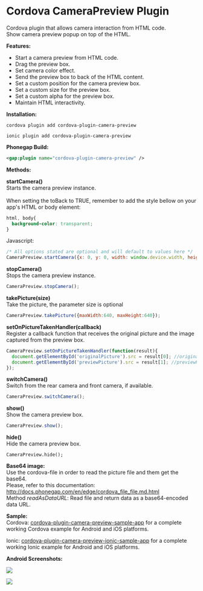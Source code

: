 Cordova CameraPreview Plugin
====================

Cordova plugin that allows camera interaction from HTML code.<br/>
Show camera preview popup on top of the HTML.<br/>

<p><b>Features:</b></p>
<ul>
  <li>Start a camera preview from HTML code.</li>
  <li>Drag the preview box.</li>
  <li>Set camera color effect.</li>
  <li>Send the preview box to back of the HTML content.</li>
  <li>Set a custom position for the camera preview box.</li>
  <li>Set a custom size for the preview box.</li>
  <li>Set a custom alpha for the preview box.</li>
  <li>Maintain HTML interactivity.</li>
</ul>

<p><b>Installation:</b></p>

```
cordova plugin add cordova-plugin-camera-preview
```

```
ionic plugin add cordova-plugin-camera-preview
```

<b>Phonegap Build:</b><br/>

```xml
<gap:plugin name="cordova-plugin-camera-preview" />
```

<p><b>Methods:</b></p>

<b>startCamera()</b><br/>
<info>
Starts the camera preview instance.
<br/>
<br/>
When setting the toBack to TRUE, remember to add the style bellow on your app's HTML or body element:
```css
html, body{
  background-color: transparent;
}
```
</info>

Javascript:

```javascript
/* All options stated are optional and will default to values here */
CameraPreview.startCamera({x: 0, y: 0, width: window.device.width, height: window.device.height, camera: "front", tapPhoto: true, previewDrag: false, toBack: false);
```

<b>stopCamera()</b><br/>
<info>Stops the camera preview instance.</info><br/>

```javascript
CameraPreview.stopCamera();
```

<b>takePicture(size)</b><br/>
<info>Take the picture, the parameter size is optional</info><br/>

```javascript
CameraPreview.takePicture({maxWidth:640, maxHeight:640});
```


<b>setOnPictureTakenHandler(callback)</b><br/>
<info>Register a callback function that receives the original picture and the image captured from the preview box.</info><br/>

```javascript
CameraPreview.setOnPictureTakenHandler(function(result){
  document.getElementById('originalPicture').src = result[0]; //originalPicturePath;
  document.getElementById('previewPicture').src = result[1]; //previewPicturePath;
});
```

<b>switchCamera()</b><br/>
<info>Switch from the rear camera and front camera, if available.</info><br/>

```javascript
CameraPreview.switchCamera();
```

<b>show()</b><br/>
<info>Show the camera preview box.</info><br/>

```javascript
CameraPreview.show();
```

<b>hide()</b><br/>
<info>Hide the camera preview box.</info><br/>

```javasript
CameraPreview.hide();
```

<b>Base64 image:</b><br/>
Use the cordova-file in order to read the picture file and them get the base64.<br/>
Please, refer to this documentation: http://docs.phonegap.com/en/edge/cordova_file_file.md.html<br/>
Method <i>readAsDataURL</i>: Read file and return data as a base64-encoded data URL.

<b>Sample:</b><br/>
Cordova: <a href="https://github.com/cordova-plugin-camera-preview/cordova-plugin-camera-preview-sample-app">cordova-plugin-camera-preview-sample-app</a> for a complete working Cordova example for Android and iOS platforms.


Ionic: <a href="https://github.com/cordova-plugin-camera-preview/cordova-plugin-camera-ionic-preview-sample-app">cordova-plugin-camera-preview-ionic-sample-app</a> for a complete working Ionic example for Android and iOS platforms.

<p><b>Android Screenshots:</b></p>
<p><img src="https://raw.githubusercontent.com/cordova-plugin-camera-preview/cordova-plugin-camera-preview/master/docs/img/android-1.png"/></p>
<p><img src="https://raw.githubusercontent.com/cordova-plugin-camera-preview/cordova-plugin-camera-preview/master/docs/img/android-2.png"/></p>
